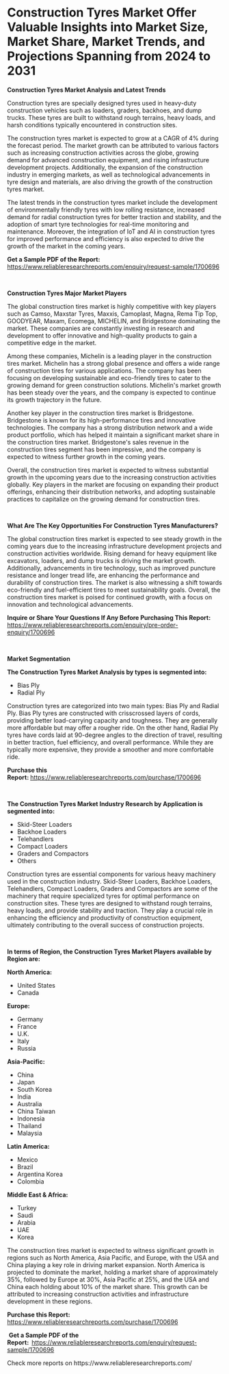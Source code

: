 <p><h1>Construction Tyres Market Offer Valuable Insights into Market Size, Market Share, Market Trends, and Projections Spanning from 2024 to 2031</h1></p><p><strong>Construction Tyres Market Analysis and Latest Trends</strong></p>
<p><p>Construction tyres are specially designed tyres used in heavy-duty construction vehicles such as loaders, graders, backhoes, and dump trucks. These tyres are built to withstand rough terrains, heavy loads, and harsh conditions typically encountered in construction sites.</p><p>The construction tyres market is expected to grow at a CAGR of 4% during the forecast period. The market growth can be attributed to various factors such as increasing construction activities across the globe, growing demand for advanced construction equipment, and rising infrastructure development projects. Additionally, the expansion of the construction industry in emerging markets, as well as technological advancements in tyre design and materials, are also driving the growth of the construction tyres market.</p><p>The latest trends in the construction tyres market include the development of environmentally friendly tyres with low rolling resistance, increased demand for radial construction tyres for better traction and stability, and the adoption of smart tyre technologies for real-time monitoring and maintenance. Moreover, the integration of IoT and AI in construction tyres for improved performance and efficiency is also expected to drive the growth of the market in the coming years.</p></p>
<p><strong>Get a Sample PDF of the Report:&nbsp;</strong> <a href="https://www.reliableresearchreports.com/enquiry/request-sample/1700696">https://www.reliableresearchreports.com/enquiry/request-sample/1700696</a></p>
<p>&nbsp;</p>
<p><strong>Construction Tyres Major Market Players</strong></p>
<p><p>The global construction tires market is highly competitive with key players such as Camso, Maxstar Tyres, Maxxis, Camoplast, Magna, Rema Tip Top, GOODYEAR, Maxam, Ecomega, MICHELIN, and Bridgestone dominating the market. These companies are constantly investing in research and development to offer innovative and high-quality products to gain a competitive edge in the market.</p><p>Among these companies, Michelin is a leading player in the construction tires market. Michelin has a strong global presence and offers a wide range of construction tires for various applications. The company has been focusing on developing sustainable and eco-friendly tires to cater to the growing demand for green construction solutions. Michelin's market growth has been steady over the years, and the company is expected to continue its growth trajectory in the future.</p><p>Another key player in the construction tires market is Bridgestone. Bridgestone is known for its high-performance tires and innovative technologies. The company has a strong distribution network and a wide product portfolio, which has helped it maintain a significant market share in the construction tires market. Bridgestone's sales revenue in the construction tires segment has been impressive, and the company is expected to witness further growth in the coming years.</p><p>Overall, the construction tires market is expected to witness substantial growth in the upcoming years due to the increasing construction activities globally. Key players in the market are focusing on expanding their product offerings, enhancing their distribution networks, and adopting sustainable practices to capitalize on the growing demand for construction tires.</p></p>
<p>&nbsp;</p>
<p><strong>What Are The Key Opportunities For Construction Tyres Manufacturers?</strong></p>
<p><p>The global construction tires market is expected to see steady growth in the coming years due to the increasing infrastructure development projects and construction activities worldwide. Rising demand for heavy equipment like excavators, loaders, and dump trucks is driving the market growth. Additionally, advancements in tire technology, such as improved puncture resistance and longer tread life, are enhancing the performance and durability of construction tires. The market is also witnessing a shift towards eco-friendly and fuel-efficient tires to meet sustainability goals. Overall, the construction tires market is poised for continued growth, with a focus on innovation and technological advancements.</p></p>
<p><strong>Inquire or Share Your Questions If Any Before Purchasing This Report:</strong> <a href="https://www.reliableresearchreports.com/enquiry/pre-order-enquiry/1700696">https://www.reliableresearchreports.com/enquiry/pre-order-enquiry/1700696</a></p>
<p>&nbsp;</p>
<p><strong>Market Segmentation</strong></p>
<p><strong>The Construction Tyres Market Analysis by types is segmented into:</strong></p>
<p><ul><li>Bias Ply</li><li>Radial Ply</li></ul></p>
<p><p>Construction tyres are categorized into two main types: Bias Ply and Radial Ply. Bias Ply tyres are constructed with crisscrossed layers of cords, providing better load-carrying capacity and toughness. They are generally more affordable but may offer a rougher ride. On the other hand, Radial Ply tyres have cords laid at 90-degree angles to the direction of travel, resulting in better traction, fuel efficiency, and overall performance. While they are typically more expensive, they provide a smoother and more comfortable ride.</p></p>
<p><strong>Purchase this Report:&nbsp;</strong><a href="https://www.reliableresearchreports.com/purchase/1700696">https://www.reliableresearchreports.com/purchase/1700696</a></p>
<p>&nbsp;</p>
<p><strong>The Construction Tyres Market Industry Research by Application is segmented into:</strong></p>
<p><ul><li>Skid-Steer Loaders</li><li>Backhoe Loaders</li><li>Telehandlers</li><li>Compact Loaders</li><li>Graders and Compactors</li><li>Others</li></ul></p>
<p><p>Construction tyres are essential components for various heavy machinery used in the construction industry. Skid-Steer Loaders, Backhoe Loaders, Telehandlers, Compact Loaders, Graders and Compactors are some of the machinery that require specialized tyres for optimal performance on construction sites. These tyres are designed to withstand rough terrains, heavy loads, and provide stability and traction. They play a crucial role in enhancing the efficiency and productivity of construction equipment, ultimately contributing to the overall success of construction projects.</p></p>
<p>&nbsp;</p>
<p><strong>In terms of Region, the Construction Tyres Market Players available by Region are:</strong></p>
<p>
    <p> <strong> North America: </strong>
        <ul>
            <li>United States</li>
            <li>Canada</li>
        </ul>
        </p> 
    <p> <strong> Europe: </strong>
        <ul>
            <li>Germany</li>
            <li>France</li>
            <li>U.K.</li>
            <li>Italy</li>
            <li>Russia</li>
        </ul>
        </p> 
    <p> <strong> Asia-Pacific: </strong>
        <ul>
            <li>China</li>
            <li>Japan</li>
            <li>South Korea</li>
            <li>India</li>
            <li>Australia</li>
            <li>China Taiwan</li>
            <li>Indonesia</li>
            <li>Thailand</li>
            <li>Malaysia</li>
        </ul>
        </p> 
    <p> <strong> Latin America: </strong>
        <ul>
            <li>Mexico</li>
            <li>Brazil</li>
            <li>Argentina Korea</li>
            <li>Colombia</li>
        </ul>
        </p> 
    <p> <strong> Middle East & Africa: </strong>
        <ul>
            <li>Turkey</li>
            <li>Saudi</li>
            <li>Arabia</li>
            <li>UAE</li>
            <li>Korea</li>
        </ul>
    </p>
    </p>
<p><p>The construction tires market is expected to witness significant growth in regions such as North America, Asia Pacific, and Europe, with the USA and China playing a key role in driving market expansion. North America is projected to dominate the market, holding a market share of approximately 35%, followed by Europe at 30%, Asia Pacific at 25%, and the USA and China each holding about 10% of the market share. This growth can be attributed to increasing construction activities and infrastructure development in these regions.</p></p>
<p><strong>Purchase this Report: </strong><a href="https://www.reliableresearchreports.com/purchase/1700696">https://www.reliableresearchreports.com/purchase/1700696</a></p>
<p>&nbsp;<strong>Get a Sample PDF of the Report:&nbsp;&nbsp;</strong><a href="https://www.reliableresearchreports.com/enquiry/request-sample/1700696">https://www.reliableresearchreports.com/enquiry/request-sample/1700696</a></p>
<p><strong></strong></p>
<p>Check more reports on https://www.reliableresearchreports.com/</p>